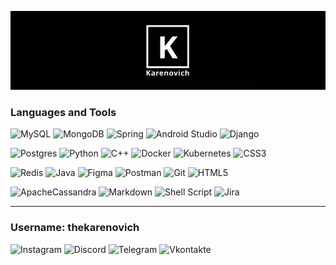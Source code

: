 ![Header](https://github.com/thekarenovich/thekarenovich/blob/main/asserts/111.jpg)          
                                                     
### Languages and Tools        
![MySQL](https://img.shields.io/badge/mysql-%23092E20.svg?style=for-the-badge&logo=mysql&logoColor=white)
![MongoDB](https://img.shields.io/badge/MongoDB-%23092E20.svg?style=for-the-badge&logo=mongodb&logoColor=white)
![Spring](https://img.shields.io/badge/spring-%23092E20.svg?style=for-the-badge&logo=spring&logoColor=white)
![Android Studio](https://img.shields.io/badge/Android%20Studio-%23092E20.svg?style=for-the-badge&logo=android-studio&logoColor=white)
![Django](https://img.shields.io/badge/django-%23092E20.svg?style=for-the-badge&logo=django&logoColor=white)

![Postgres](https://img.shields.io/badge/postgres-%2300599C.svg?style=for-the-badge&logo=postgresql&logoColor=white)
![Python](https://img.shields.io/badge/python-%2300599C.svg?style=for-the-badge&logo=python&logoColor=white)
![C++](https://img.shields.io/badge/c++-%2300599C.svg?style=for-the-badge&logo=c%2B%2B&logoColor=white) 
![Docker](https://img.shields.io/badge/docker-%2300599C.svg?style=for-the-badge&logo=docker&logoColor=white)
![Kubernetes](https://img.shields.io/badge/k8s-%2300599C.svg?style=for-the-badge&logo=kubernetes&logoColor=white)
![CSS3](https://img.shields.io/badge/css3-%2300599C.svg?style=for-the-badge&logo=css3&logoColor=white)

![Redis](https://img.shields.io/badge/redis-%23F05033.svg?style=for-the-badge&logo=redis&logoColor=white)
![Java](https://img.shields.io/badge/java-%23F05033.svg?style=for-the-badge&logo=java&logoColor=%23323330)
![Figma](https://img.shields.io/badge/figma-%23F05033.svg?style=for-the-badge&logo=figma&logoColor=white)
![Postman](https://img.shields.io/badge/Postman-%23F05033?style=for-the-badge&logo=postman&logoColor=white)
![Git](https://img.shields.io/badge/git-%23F05033.svg?style=for-the-badge&logo=git&logoColor=white)
![HTML5](https://img.shields.io/badge/html5-%23F05033.svg?style=for-the-badge&logo=html5&logoColor=white)

![ApacheCassandra](https://img.shields.io/badge/cassandra-%23121011.svg?style=for-the-badge&logo=apache-cassandra&logoColor=white)
![Markdown](https://img.shields.io/badge/markdown-%23121011.svg?style=for-the-badge&logo=markdown&logoColor=white)
![Shell Script](https://img.shields.io/badge/shell_script-%23121011.svg?style=for-the-badge&logo=gnu-bash&logoColor=white)
![Jira](https://img.shields.io/badge/jira-%23121011.svg?style=for-the-badge&logo=jira&logoColor=white)

<!-- ![Firebase](https://img.shields.io/badge/Firebase-%2300599C?style=for-the-badge&logo=Firebase&logoColor=white)-->
<!-- ![JavaScript](https://img.shields.io/badge/javascript-%23F05033.svg?style=for-the-badge&logo=javascript&logoColor=%23323330)-->
<!-- ![RabbitMQ](https://img.shields.io/badge/Rabbitmq-FF6600?style=for-the-badge&logo=rabbitmq&logoColor=white) -->
<!-- ![Vue.js](https://img.shields.io/badge/vuejs-%2335495e.svg?style=for-the-badge&logo=vuedotjs&logoColor=%234FC08D) -->
<!-- ![NodeJS](https://img.shields.io/badge/node.js-6DA55F?style=for-the-badge&logo=node.js&logoColor=white) -->
________________________________________________________    
### Username: thekarenovich 
![Instagram](https://img.shields.io/badge/Instagram-%23E4405F.svg?style=for-the-badge&logo=Instagram&logoColor=white)
![Discord](https://img.shields.io/badge/Discord-%237289DA.svg?style=for-the-badge&logo=discord&logoColor=white)
![Telegram](https://img.shields.io/badge/Telegram-2CA5E0?style=for-the-badge&logo=telegram&logoColor=white)
![Vkontakte](https://img.shields.io/badge/Vkontakte-blue?style=for-the-badge&logo=VK&&logoColor=white) 
   
 
[comment]: <23ED8B00>
 


